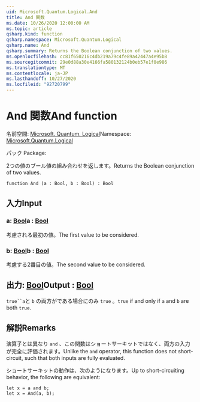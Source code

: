 ```yaml
---
uid: Microsoft.Quantum.Logical.And
title: And 関数
ms.date: 10/26/2020 12:00:00 AM
ms.topic: article
qsharp.kind: function
qsharp.namespace: Microsoft.Quantum.Logical
qsharp.name: And
qsharp.summary: Returns the Boolean conjunction of two values.
ms.openlocfilehash: cc81f650216c4db219a79c4fe89a42447a4e95b8
ms.sourcegitcommit: 29e0d88a30e4166fa580132124b0eb57e1f0e986
ms.translationtype: MT
ms.contentlocale: ja-JP
ms.lasthandoff: 10/27/2020
ms.locfileid: "92720799"
---
```

# <a name="and-function"></a><span data-ttu-id="a7c96-102">And 関数</span><span class="sxs-lookup"><span data-stu-id="a7c96-102">And function</span></span>

<span data-ttu-id="a7c96-103">名前空間: [Microsoft. Quantum. Logical](xref:Microsoft.Quantum.Logical)</span><span class="sxs-lookup"><span data-stu-id="a7c96-103">Namespace: [Microsoft.Quantum.Logical](xref:Microsoft.Quantum.Logical)</span></span>

<span data-ttu-id="a7c96-104">パック [](https://nuget.org/packages/)</span><span class="sxs-lookup"><span data-stu-id="a7c96-104">Package: [](https://nuget.org/packages/)</span></span>


<span data-ttu-id="a7c96-105">2つの値のブール値の組み合わせを返します。</span><span class="sxs-lookup"><span data-stu-id="a7c96-105">Returns the Boolean conjunction of two values.</span></span>

```qsharp
function And (a : Bool, b : Bool) : Bool
```


## <a name="input"></a><span data-ttu-id="a7c96-106">入力</span><span class="sxs-lookup"><span data-stu-id="a7c96-106">Input</span></span>

### <a name="a--bool"></a><span data-ttu-id="a7c96-107">a: [Bool](xref:microsoft.quantum.lang-ref.bool)</span><span class="sxs-lookup"><span data-stu-id="a7c96-107">a : [Bool](xref:microsoft.quantum.lang-ref.bool)</span></span>

<span data-ttu-id="a7c96-108">考慮される最初の値。</span><span class="sxs-lookup"><span data-stu-id="a7c96-108">The first value to be considered.</span></span>


### <a name="b--bool"></a><span data-ttu-id="a7c96-109">b: [Bool](xref:microsoft.quantum.lang-ref.bool)</span><span class="sxs-lookup"><span data-stu-id="a7c96-109">b : [Bool](xref:microsoft.quantum.lang-ref.bool)</span></span>

<span data-ttu-id="a7c96-110">考慮する2番目の値。</span><span class="sxs-lookup"><span data-stu-id="a7c96-110">The second value to be considered.</span></span>



## <a name="output--bool"></a><span data-ttu-id="a7c96-111">出力: [Bool](xref:microsoft.quantum.lang-ref.bool)</span><span class="sxs-lookup"><span data-stu-id="a7c96-111">Output : [Bool](xref:microsoft.quantum.lang-ref.bool)</span></span>

<span data-ttu-id="a7c96-112">`true``a`と `b` の両方がである場合にのみ `true` 。</span><span class="sxs-lookup"><span data-stu-id="a7c96-112">`true` if and only if `a` and `b` are both `true`.</span></span>

## <a name="remarks"></a><span data-ttu-id="a7c96-113">解説</span><span class="sxs-lookup"><span data-stu-id="a7c96-113">Remarks</span></span>

<span data-ttu-id="a7c96-114">演算子とは異なり `and` 、この関数はショートサーキットではなく、両方の入力が完全に評価されます。</span><span class="sxs-lookup"><span data-stu-id="a7c96-114">Unlike the `and` operator, this function does not short-circuit, such that both inputs are fully evaluated.</span></span>

<span data-ttu-id="a7c96-115">ショートサーキットの動作は、次のようになります。</span><span class="sxs-lookup"><span data-stu-id="a7c96-115">Up to short-circuiting behavior, the following are equivalent:</span></span>

```Q#
let x = a and b;
let x = And(a, b);
```